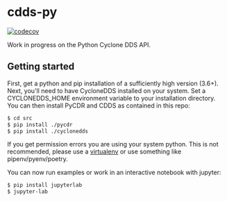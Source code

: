 # cdds-py
[![codecov](https://codecov.io/gh/thijsmie/cdds-py/branch/master/graph/badge.svg?token=BL8314M28L)](https://codecov.io/gh/thijsmie/cdds-py)

Work in progress on the Python Cyclone DDS API.


## Getting started 

First, get a python and pip installation of a sufficiently high version (3.6+). Next, you'll need to have CycloneDDS installed on your system. Set a CYCLONEDDS_HOME environment variable to your installation directory. You can then install PyCDR and CDDS as contained in this repo:

```bash
$ cd src
$ pip install ./pycdr
$ pip install ./cyclonedds
```

If you get permission errors you are using your system python. This is not recommended, please use a [virtualenv](https://docs.python.org/3/tutorial/venv.html) or use something like pipenv/pyenv/poetry.

You can now run examples or work in an interactive notebook with jupyter:

```bash
$ pip install jupyterlab
$ jupyter-lab
```
